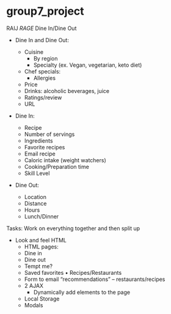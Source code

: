 # group7_project

RAIJ *RAGE*
Dine In/Dine Out
-	Dine In and Dine Out:
	- Cuisine
        - By region
        - Specialty (ex. Vegan, vegetarian, keto diet)
    - Chef specials:
        - Allergies
    - Price
    - Drinks: alcoholic beverages, juice
    - Ratings/review
    - URL

-	Dine In:
    - Recipe
    - Number of servings
    - Ingredients
    - Favorite recipes
    - Email recipe
    - Caloric intake (weight watchers)
    - Cooking/Preparation time
    - Skill Level

-	Dine Out:
    - Location
    - Distance
    - Hours
    - Lunch/Dinner

Tasks:
Work on everything together and then split up
-	Look and feel HTML
    - HTML pages:
    - Dine in
    - Dine out
    - Tempt me?
    - Saved favorites
        • Recipes/Restaurants
    - Form to email “recommendations” – restaurants/recipes
    - 2 AJAX
        - Dynamically add elements to the page
    - Local Storage
    - Modals
